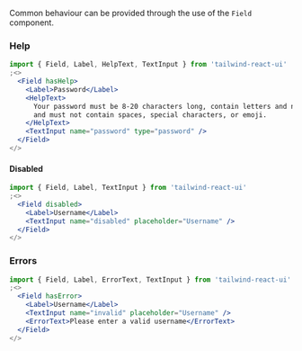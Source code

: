Common behaviour can be provided through the use of the `Field` component.

### Help

```jsx
import { Field, Label, HelpText, TextInput } from 'tailwind-react-ui'
;<>
  <Field hasHelp>
    <Label>Password</Label>
    <HelpText>
      Your password must be 8-20 characters long, contain letters and numbers,
      and must not contain spaces, special characters, or emoji.
    </HelpText>
    <TextInput name="password" type="password" />
  </Field>
</>
```

#### Disabled

```jsx
import { Field, Label, TextInput } from 'tailwind-react-ui'
;<>
  <Field disabled>
    <Label>Username</Label>
    <TextInput name="disabled" placeholder="Username" />
  </Field>
</>
```

### Errors

```jsx
import { Field, Label, ErrorText, TextInput } from 'tailwind-react-ui'
;<>
  <Field hasError>
    <Label>Username</Label>
    <TextInput name="invalid" placeholder="Username" />
    <ErrorText>Please enter a valid username</ErrorText>
  </Field>
</>
```
